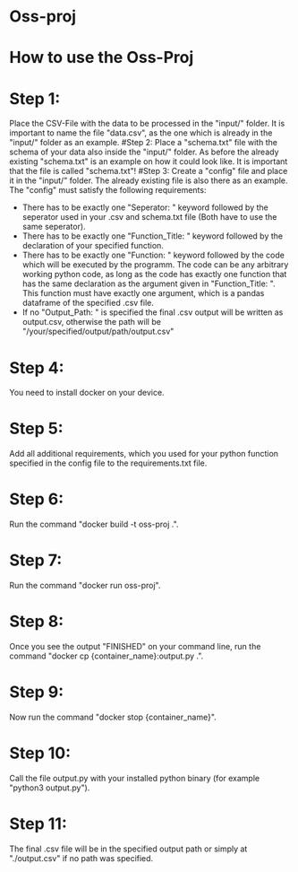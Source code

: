# Oss-proj
# How to use the Oss-Proj
# Step 1:
Place the CSV-File with the data to be processed in the "input/" folder. It is important to name the file "data.csv", as the one which is already in the "input/" folder as an example.
#Step 2:
Place a "schema.txt" file with the schema of your data also inside the "input/" folder. As before the already existing "schema.txt" is an example on how it could look like. It is important that the file is called "schema.txt"!
#Step 3:
Create a "config" file and place it in the "input/" folder. The already existing file is also there as an example.
The "config" must satisfy the following requirements:
- There has to be exactly one "Seperator: " keyword followed by the seperator used in your .csv and schema.txt file (Both have to use the same seperator).
- There has to be exactly one "Function_Title: " keyword followed by the declaration of your specified function.
- There has to be exactly one "Function: " keyword followed by the code which will be executed by the programm. The code can be any arbitrary working python code, as long as the code has exactly one function
  that has the same declaration as the argument given in "Function_Title: ". This function must have exactly one argument, which is a pandas dataframe of the specified .csv file.
- If no "Output_Path: " is specified the final .csv output will be written as output.csv, otherwise the path will be "/your/specified/output/path/output.csv"
# Step 4:
You need to install docker on your device.
# Step 5:
Add all additional requirements, which you used for your python function specified in the config file to the requirements.txt file.
# Step 6:
Run the command "docker build -t oss-proj .".
# Step 7:
Run the command "docker run oss-proj".
# Step 8:
Once you see the output "FINISHED" on your command line, run the command "docker cp {container_name}:output.py .".
# Step 9:
Now run the command "docker stop {container_name}".
# Step 10:
Call the file output.py with your installed python binary (for example "python3 output.py").
# Step 11:
The final .csv file will be in the specified output path or simply at "./output.csv" if no path was specified.
